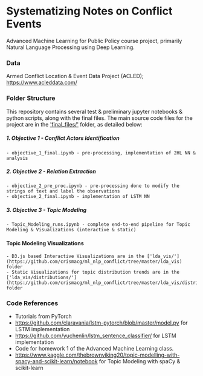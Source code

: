 # Systematizing Notes on Conflict Events
Advanced Machine Learning for Public Policy course project, primarily Natural Language Processing using Deep Learning.


### Data
Armed	Conflict	Location	&	Event	Data	Project (ACLED);
https://www.acleddata.com/


### Folder Structure
This repository contains several test & preliminary jupyter notebooks & python scripts, along with the final files. The main source code files for the project are in the ['final_files/'](https://github.com/crismacg/ml_nlp_conflict/tree/master/final_files) folder, as detailed below:

##### 1. Objective 1 - Conflict Actors Identification
    - objective_1_final.ipynb - pre-processing, implementation of 2HL NN & analysis

##### 2. Objective 2 - Relation Extraction
    - objective_2_pre_proc.ipynb - pre-processing done to modify the strings of text and label the observations
    - objective_2_final.ipynb - implementation of LSTM NN

##### 3. Objective 3 - Topic Modeling
    - Topic_Modeling_runs.ipynb - complete end-to-end pipeline for Topic Modeling & Visualizations (interactive & static)

#### Topic Modeling Visualizations
    - D3.js based Interactive Visualizations are in the ['lda_vis/'](https://github.com/crismacg/ml_nlp_conflict/tree/master/lda_vis) folder
    - Static Visualizations for topic distribution trends are in the ['lda_vis/distributions/'](https://github.com/crismacg/ml_nlp_conflict/tree/master/lda_vis/distributions) folder

### Code References
- Tutorials from PyTorch
- https://github.com/claravania/lstm-pytorch/blob/master/model.py for LSTM implementation
- https://github.com/yuchenlin/lstm_sentence_classifier/ for LSTM implementation
- Code for homework 1 of the Advanced Machine Learning class.
- https://www.kaggle.com/thebrownviking20/topic-modelling-with-spacy-and-scikit-learn/notebook for Topic Modeling with spaCy & scikit-learn
